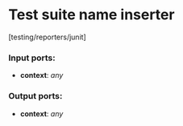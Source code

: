 # Test suite name inserter

[testing/reporters/junit]

### Input ports:

* __context__: _any_



### Output ports:

* __context__: _any_



